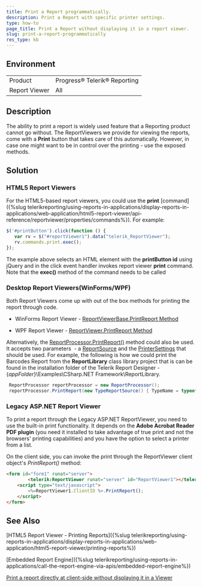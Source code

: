 ```yaml
---
title: Print a Report programmatically.
description: Print a Report with specific printer settings.
type: how-to
page_title: Print a Report without displaying it in a report viewer.
slug: print-a-report-programmatically
res_type: kb
---
```


## Environment

<table>
	<tr>
		<td>Product</td>
		<td>Progress® Telerik® Reporting</td>
	</tr>
   	<tr>
		<td>Report Viewer</td>
		<td>All</td>
	</tr>
</table>

## Description

The ability to print a report is widely used feature that a Reporting product cannot go without. The ReportViewers we provide for viewing the reports, come with a **Print** button that takes care of this automatically. However, in case one might want to be in control over the printing - use the exposed methods.  
   
## Solution

### HTML5 Report Viewers

 For the HTML5-based report viewers, you could use the **print** [command]({%slug telerikreporting/using-reports-in-applications/display-reports-in-applications/web-application/html5-report-viewer/api-reference/reportviewer/properties/commands%}). For example:

 ```js
 $('#printButton').click(function () {
    var rv = $("#reportViewer1").data("telerik_ReportViewer");
    rv.commands.print.exec();
});
 ```

 The example above selects an HTML element with the **printButton id** using jQuery and in the click event handler invokes report viewer **print** command. Note that the **exec()** method of the command needs to be called
 
### Desktop Report Viewers(WinForms/WPF)  
   
  Both Report Viewers come up with out of the box methods for printing the report through code.

   - WinForms Report Viewer - [ReportViewerBase.PrintReport Method](/api/telerik.reportviewer.winforms.reportviewerbase#collapsible-Telerik_ReportViewer_WinForms_ReportViewerBase_PrintReport)

   - WPF Report Viewer - [ReportViewer.PrintReport Method](/api/telerik.reportviewer.wpf.reportviewer#collapsible-Telerik_ReportViewer_Wpf_ReportViewer_PrintReport)

 Alternatively, the [ReportProcessor.PrintReport()](/api/telerik.reporting.processing.reportprocessor#collapsible-Telerik_Reporting_Processing_ReportProcessor_PrintReport_Telerik_Reporting_ReportSource_System_Drawing_Printing_PrinterSettings_) method could also be used. It accepts two parameters  - a [ReportSource](/api/telerik.reporting.reportsource) and the [PrinterSettings](https://docs.microsoft.com/en-us/dotnet/api/system.drawing.printing.printersettings?view=net-5.0) that should be used. For example, the following is how we could print the Barcodes Report from the **ReportLibrary** class library project that is can be found in the installation folder of the Telerik Report Designer - {*appFolder*}\Examples\CSharp\.NET Framework\ReportLibrary.
    
```cs
 ReportProcessor reportProcessor = new ReportProcessor();
 reportProcessor.PrintReport(new TypeReportSource() { TypeName = typeof(BarcodesReport).AssemblyQualifiedName }, new PrinterSettings());
``` 

### Legacy ASP.NET Report Viewer  
   
 To print a report through the Legacy ASP.NET ReportViewer, you need to use the built-in print functionality. It depends on the **Adobe Acrobat Reader PDF plugin** (you need it installed to take advantage of true print and not the browsers' printing capabilities) and you have the option to select a printer from a list.   
   

On the client side, you can invoke the print through the ReportViewer client object's *PrintReport()* method:  
   
```html
<form id="form1" runat="server">      
        <telerik:ReportViewer runat="server" id="ReportViewer1"></telerik:ReportViewer>                       
    <script type="text/javascript"> 
        <%=ReportViewer1.ClientID %>.PrintReport(); 
    </script>        
</form> 
```
   
## See Also

[HTML5 Report Viewer - Printing Reports]({%slug telerikreporting/using-reports-in-applications/display-reports-in-applications/web-application/html5-report-viewer/printing-reports%})

[Embedded Report Engine]({%slug telerikreporting/using-reports-in-applications/call-the-report-engine-via-apis/embedded-report-engine%})

[Print a report directly at client-side without displaying it in a Viewer](./print-a-report-directly-at-client-side-without-displaying-it-in-a-viewer)

  
